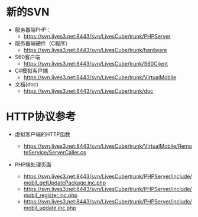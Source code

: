 # 新的SVN #
  * 服务器端PHP：
    * https://svn.lives3.net:8443/svn/LivesCube/trunk/PHPServer
  * 服务器端硬件（C程序）
    * https://svn.lives3.net:8443/svn/LivesCube/trunk/hardware
  * S60客户端
    * https://svn.lives3.net:8443/svn/LivesCube/trunk/S60Client
  * C#模拟客户端
    * https://svn.lives3.net:8443/svn/LivesCube/trunk/VirtualMobile
  * 文档(doc)
    * https://svn.lives3.net:8443/svn/LivesCube/trunk/doc

# HTTP协议参考 #
  * 虚拟客户端的HTTP函数
    * https://svn.lives3.net:8443/svn/LivesCube/trunk/VirtualMobile/RemoteService/ServerCaller.cs

  * PHP端处理页面
    * https://svn.lives3.net:8443/svn/LivesCube/trunk/PHPServer/include/mobil_getUpdatePackage.inc.php
    * https://svn.lives3.net:8443/svn/LivesCube/trunk/PHPServer/include/mobil_register.inc.php
    * https://svn.lives3.net:8443/svn/LivesCube/trunk/PHPServer/include/mobil_update.inc.php